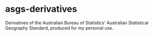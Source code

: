 # asgs-derivatives
Derivatives of the Australian Bureau of Statistics' Australian Statistical Geography Standard, produced for my personal use.
